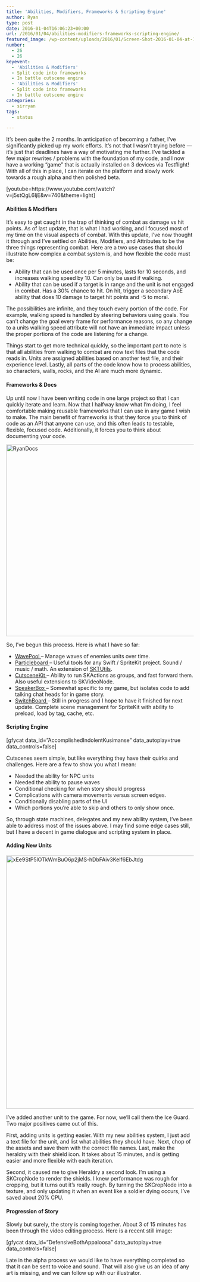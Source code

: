 ```yaml
---
title: 'Abilities, Modifiers, Frameworks & Scripting Engine'
author: Ryan
type: post
date: 2016-01-04T16:06:23+00:00
url: /2016/01/04/abilities-modifiers-frameworks-scripting-engine/
featured_image: /wp-content/uploads/2016/01/Screen-Shot-2016-01-04-at-11.04.37-AM-e1451923520630-2.png
number:
  - 26
  - 26
keyevent:
  - 'Abilities & Modifiers'
  - Split code into frameworks
  - In battle cutscene engine
  - 'Abilities & Modifiers'
  - Split code into frameworks
  - In battle cutscene engine
categories:
  - sirryan
tags:
  - status

---
```

It&#8217;s been quite the 2 months. In anticipation of becoming a father, I&#8217;ve significantly picked up my work efforts. It&#8217;s not that I wasn&#8217;t trying before &#8212; it&#8217;s just that deadlines have a way of motivating me further. I&#8217;ve tackled a few major rewrites / problems with the foundation of my code, and I now have a working &#8220;game&#8221; that is actually installed on 3 devices via Testflight! With all of this in place, I can iterate on the platform and slowly work towards a rough alpha and then polished beta.

<!--more-->

<div class="inlineimg">
  [youtube=https://www.youtube.com/watch?v=j5stQgL6IjE&w=740&theme=light]
</div>

#### Abilities & Modifiers

It&#8217;s easy to get caught in the trap of thinking of combat as damage vs hit points. As of last update, that is what I had working, and I focused most of my time on the visual aspects of combat. With this update, I&#8217;ve now thought it through and I&#8217;ve settled on Abilities, Modifiers, and Attributes to be the three things representing combat. Here are a two use cases that should illustrate how complex a combat system is, and how flexible the code must be:

  * Ability that can be used once per 5 minutes, lasts for 10 seconds, and increases walking speed by 10. Can only be used if walking.
  * Ability that can be used if a target is in range and the unit is not engaged in combat. Has a 30% chance to hit. On hit, trigger a secondary AoE ability that does 10 damage to target hit points and -5 to moral.

The possibilities are infinite, and they touch every portion of the code. For example, walking speed is handled by steering behaviors using goals. You can&#8217;t change the goal every frame for performance reasons, so any change to a units walking speed attribute will not have an immediate impact unless the proper portions of the code are listening for a change.

Things start to get more technical quickly, so the important part to note is that all abilities from walking to combat are now text files that the code reads in. Units are assigned abilities based on another test file, and their experience level. Lastly, all parts of the code know how to process abilities, so characters, walls, rocks, and the AI are much more dynamic.

#### Frameworks & Docs

Up until now I have been writing code in one large project so that I can quickly iterate and learn. Now that I halfway know what I&#8217;m doing, I feel comfortable making reusable frameworks that I can use in any game I wish to make. The main benefit of frameworks is that they force you to think of code as an API that anyone can use, and this often leads to testable, flexible, focused code. Additionally, it forces you to think about documenting your code.

<div class="inlineimg">
  <img class="alignnone size-full wp-image-2349" src="http://localhost:8888/wp-content/uploads/2015/12/RyanDocs-e1451413833718-3.png" alt="RyanDocs" width="800" height="514" srcset="http://localhost:8888/wp-content/uploads/2015/12/RyanDocs-e1451413833718-3.png 800w, http://localhost:8888/wp-content/uploads/2015/12/RyanDocs-e1451413833718-3-300x193.png 300w, http://localhost:8888/wp-content/uploads/2015/12/RyanDocs-e1451413833718-3-768x493.png 768w" sizes="(max-width: 800px) 100vw, 800px" />
</div>

So, I&#8217;ve begun this process. Here is what I have so far:

  * <a href="https://github.com/veeneck/WavePool" target="_blank">WavePool </a>&#8211; Manage waves of enemies units over time.
  * <a href="https://github.com/veeneck/Particleboard" target="_blank">Particleboard </a>&#8211; Useful tools for any Swift / SpriteKit project. Sound / music / math. An extension of <a href="https://github.com/raywenderlich/SKTUtils" target="_blank">SKTUtils</a>.
  * <a href="https://github.com/veeneck/CutsceneKit" target="_blank">CutsceneKit </a>&#8211; Ability to run SKActions as groups, and fast forward them. Also useful extensions to SKVideoNode.
  * <a href="https://github.com/veeneck/SpeakerBox" target="_blank">SpeakerBox </a>&#8211; Somewhat specific to my game, but isolates code to add talking chat heads for in game story.
  * <a href="https://github.com/veeneck/SwitchBoard" target="_blank">SwitchBoard </a>&#8211; Still in progress and I hope to have it finished for next update. Complete scene management for SpriteKit with ability to preload, load by tag, cache, etc.

#### Scripting Engine

<div class="inlineimg">
  [gfycat data_id=&#8221;AccomplishedIndolentKusimanse&#8221; data_autoplay=true data_controls=false]
</div>

Cutscenes seem simple, but like everything they have their quirks and challenges. Here are a few to show you what I mean:

  * Needed the ability for NPC units
  * Needed the ability to pause waves
  * Conditional checking for when story should progress
  * Complications with camera movements versus screen edges.
  * Conditionally disabling parts of the UI
  * Which portions you&#8217;re able to skip and&nbsp;others to&nbsp;only show once.

So, through state machines, delegates and my new ability system, I&#8217;ve been able to address most of the issues above. I may find some edge cases still, but I have a decent in game dialogue and scripting system in place.

#### Adding New Units

<div class="inlineimg">
  <img class="alignnone size-full wp-image-2357" src="http://localhost:8888/wp-content/uploads/2016/01/xEe9StP5lOTkWmBuO6p2jMS-hDbFAiv3Kelf6EbJtdg-e1451923146393-3.png" alt="xEe9StP5lOTkWmBuO6p2jMS-hDbFAiv3Kelf6EbJtdg" width="600" height="679" />
</div>

I&#8217;ve added another unit to the game. For now, we&#8217;ll call them the Ice Guard. Two major positives came out of this.

First, adding units is getting easier. With my new abilities system, I just add a text file for the unit, and list what abilities they should have. Next, chop of the assets and save them with the correct file names. Last, make the heraldry with their shield icon. It takes about 15 minutes, and is getting easier and more flexible with each iteration.

Second, it caused me to give Heraldry a second look. I&#8217;m using a SKCropNode to render the shields. I knew performance was rough for cropping, but it turns out it&#8217;s really rough. By turning the SKCropNode into a texture, and only updating it when an event like a soldier dying occurs, I&#8217;ve saved about 20% CPU.

#### Progression of Story

Slowly but surely, the story is coming together. About 3 of 15 minutes has been through the video editing process. Here is a recent still image:

<div class="inlineimg">
  [gfycat data_id=&#8221;DefensiveBothAppaloosa&#8221; data_autoplay=true data_controls=false]
</div>

Late in the alpha process we would like to have everything completed so that it can be sent to voice and sound. That will also give us an idea of any art is missing, and we can follow up with our illustrator.